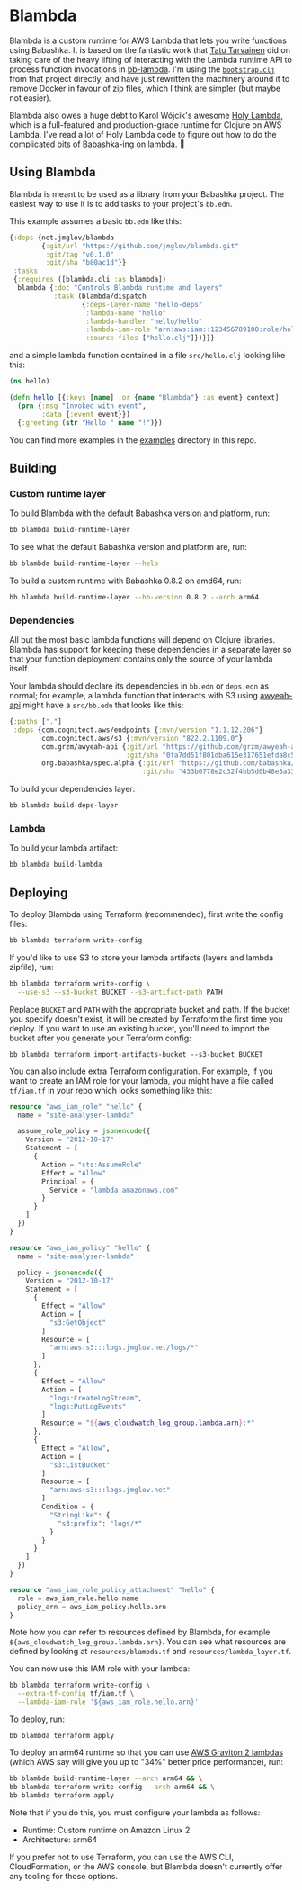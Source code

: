 # Blambda

Blambda is a custom runtime for AWS Lambda that lets you write functions using
Babashka. It is based on the fantastic work that [Tatu
Tarvainen](https://github.com/tatut) did on taking care of the heavy lifting of
interacting with the Lambda runtime API to process function invocations in
[bb-lambda](https://github.com/tatut/bb-lambda). I'm using the
[`bootstrap.clj`](blob/main/bootstrap.clj) from that project directly, and have
just rewritten the machinery around it to remove Docker in favour of zip files,
which I think are simpler (but maybe not easier).

Blambda also owes a huge debt to Karol Wójcik's awesome [Holy
Lambda](https://github.com/FieryCod/holy-lambda), which is a full-featured and
production-grade runtime for Clojure on AWS Lambda. I've read a lot of Holy
Lambda code to figure out how to do the complicated bits of Babashka-ing on
lambda. 💜

## Using Blambda

Blambda is meant to be used as a library from your Babashka project. The easiest
way to use it is to add tasks to your project's `bb.edn`.

This example assumes a basic `bb.edn` like this:

``` clojure
{:deps {net.jmglov/blambda
        {:git/url "https://github.com/jmglov/blambda.git"
         :git/tag "v0.1.0"
         :git/sha "b80ac1d"}}
 :tasks
 {:requires ([blambda.cli :as blambda])
  blambda {:doc "Controls Blambda runtime and layers"
           :task (blambda/dispatch
                  {:deps-layer-name "hello-deps"
                   :lambda-name "hello"
                   :lambda-handler "hello/hello"
                   :lambda-iam-role "arn:aws:iam::123456789100:role/hello-lambda"
                   :source-files ["hello.clj"]})}}}
```

and a simple lambda function contained in a file `src/hello.clj` looking like
this:

``` clojure
(ns hello)

(defn hello [{:keys [name] :or {name "Blambda"} :as event} context]
  (prn {:msg "Invoked with event",
        :data {:event event}})
  {:greeting (str "Hello " name "!")})
```

You can find more examples in the [examples](examples/) directory in this repo.

## Building

### Custom runtime layer

To build Blambda with the default Babashka version and platform, run:

``` sh
bb blambda build-runtime-layer
```

To see what the default Babashka version and platform are, run:

``` sh
bb blambda build-runtime-layer --help
```

To build a custom runtime with Babashka 0.8.2 on amd64, run:

``` sh
bb blambda build-runtime-layer --bb-version 0.8.2 --arch arm64
```

### Dependencies

All but the most basic lambda functions will depend on Clojure libraries.
Blambda has support for keeping these dependencies in a separate layer so that
your function deployment contains only the source of your lambda itself.

Your lambda should declare its dependencies in `bb.edn` or `deps.edn` as normal;
for example, a lambda function that interacts with S3 using
[awyeah-api](https://github.com/grzm/awyeah-api) might have a `src/bb.edn` that
looks like this:

``` clojure
{:paths ["."]
 :deps {com.cognitect.aws/endpoints {:mvn/version "1.1.12.206"}
        com.cognitect.aws/s3 {:mvn/version "822.2.1109.0"}
        com.grzm/awyeah-api {:git/url "https://github.com/grzm/awyeah-api"
                             :git/sha "0fa7dd51f801dba615e317651efda8c597465af6"}
        org.babashka/spec.alpha {:git/url "https://github.com/babashka/spec.alpha"
                                 :git/sha "433b0778e2c32f4bb5d0b48e5a33520bee28b906"}}}
```

To build your dependencies layer:

``` sh
bb blambda build-deps-layer
```

### Lambda

To build your lambda artifact:

``` sh
bb blambda build-lambda
```

## Deploying

To deploy Blambda using Terraform (recommended), first write the config files:

``` sh
bb blambda terraform write-config
```

If you'd like to use S3 to store your lambda artifacts (layers and lambda
zipfile), run:

``` sh
bb blambda terraform write-config \
  --use-s3 --s3-bucket BUCKET --s3-artifact-path PATH
```

Replace `BUCKET` and `PATH` with the appropriate bucket and path. If the bucket
you specify doesn't exist, it will be created by Terraform the first time you
deploy. If you want to use an existing bucket, you'll need to import the bucket
after you generate your Terraform config:

``` text
bb blambda terraform import-artifacts-bucket --s3-bucket BUCKET
```

You can also include extra Terraform configuration. For example, if you want to
create an IAM role for your lambda, you might have a file called `tf/iam.tf` in
your repo which looks something like this:

``` terraform
resource "aws_iam_role" "hello" {
  name = "site-analyser-lambda"

  assume_role_policy = jsonencode({
    Version = "2012-10-17"
    Statement = [
      {
        Action = "sts:AssumeRole"
        Effect = "Allow"
        Principal = {
          Service = "lambda.amazonaws.com"
        }
      }
    ]
  })
}

resource "aws_iam_policy" "hello" {
  name = "site-analyser-lambda"

  policy = jsonencode({
    Version = "2012-10-17"
    Statement = [
      {
        Effect = "Allow"
        Action = [
          "s3:GetObject"
        ]
        Resource = [
          "arn:aws:s3:::logs.jmglov.net/logs/*"
        ]
      },
      {
        Effect = "Allow"
        Action = [
          "logs:CreateLogStream",
          "logs:PutLogEvents"
        ]
        Resource = "${aws_cloudwatch_log_group.lambda.arn}:*"
      },
      {
        Effect = "Allow",
        Action = [
          "s3:ListBucket"
        ]
        Resource = [
          "arn:aws:s3:::logs.jmglov.net"
        ]
        Condition = {
          "StringLike": {
            "s3:prefix": "logs/*"
          }
        }
      }
    ]
  })
}

resource "aws_iam_role_policy_attachment" "hello" {
  role = aws_iam_role.hello.name
  policy_arn = aws_iam_policy.hello.arn
}
```

Note how you can refer to resources defined by Blambda, for example
`${aws_cloudwatch_log_group.lambda.arn}`. You can see what resources are defined
by looking at `resources/blambda.tf` and `resources/lambda_layer.tf`.

You can now use this IAM role with your lambda:

``` sh
bb blambda terraform write-config \
  --extra-tf-config tf/iam.tf \
  --lambda-iam-role '${aws_iam_role.hello.arn}'
```

To deploy, run:

``` text
bb blambda terraform apply
```

To deploy an arm64 runtime so that you can use [AWS Graviton 2
lambdas](https://aws.amazon.com/blogs/compute/migrating-aws-lambda-functions-to-arm-based-aws-graviton2-processors/)
(which AWS say will give you up to "34%" better price performance), run:

``` sh
bb blambda build-runtime-layer --arch arm64 && \
bb blambda terraform write-config --arch arm64 && \
bb blambda terraform apply
```

Note that if you do this, you must configure your lambda as follows:
- Runtime: Custom runtime on Amazon Linux 2
- Architecture: arm64

If you prefer not to use Terraform, you can use the AWS CLI, CloudFormation, or
the AWS console, but Blambda doesn't currently offer any tooling for those
options.
